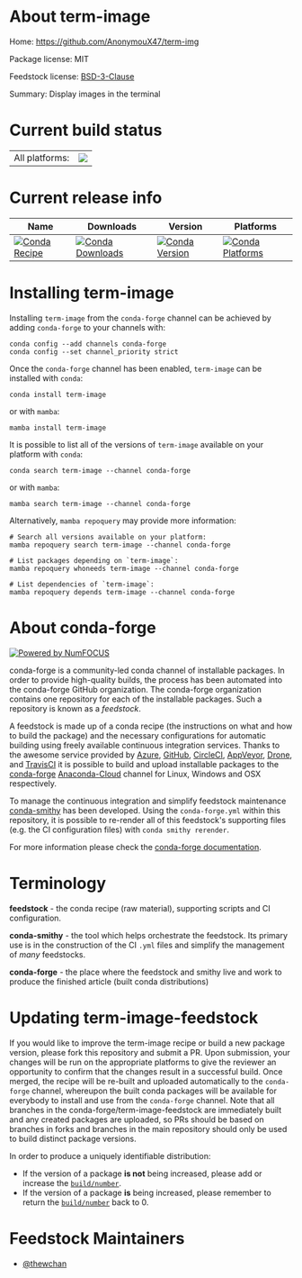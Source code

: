 About term-image
================

Home: https://github.com/AnonymouX47/term-img

Package license: MIT

Feedstock license: [BSD-3-Clause](https://github.com/conda-forge/term-image-feedstock/blob/main/LICENSE.txt)

Summary: Display images in the terminal

Current build status
====================


<table><tr><td>All platforms:</td>
    <td>
      <a href="https://dev.azure.com/conda-forge/feedstock-builds/_build/latest?definitionId=15786&branchName=main">
        <img src="https://dev.azure.com/conda-forge/feedstock-builds/_apis/build/status/term-image-feedstock?branchName=main">
      </a>
    </td>
  </tr>
</table>

Current release info
====================

| Name | Downloads | Version | Platforms |
| --- | --- | --- | --- |
| [![Conda Recipe](https://img.shields.io/badge/recipe-term--image-green.svg)](https://anaconda.org/conda-forge/term-image) | [![Conda Downloads](https://img.shields.io/conda/dn/conda-forge/term-image.svg)](https://anaconda.org/conda-forge/term-image) | [![Conda Version](https://img.shields.io/conda/vn/conda-forge/term-image.svg)](https://anaconda.org/conda-forge/term-image) | [![Conda Platforms](https://img.shields.io/conda/pn/conda-forge/term-image.svg)](https://anaconda.org/conda-forge/term-image) |

Installing term-image
=====================

Installing `term-image` from the `conda-forge` channel can be achieved by adding `conda-forge` to your channels with:

```
conda config --add channels conda-forge
conda config --set channel_priority strict
```

Once the `conda-forge` channel has been enabled, `term-image` can be installed with `conda`:

```
conda install term-image
```

or with `mamba`:

```
mamba install term-image
```

It is possible to list all of the versions of `term-image` available on your platform with `conda`:

```
conda search term-image --channel conda-forge
```

or with `mamba`:

```
mamba search term-image --channel conda-forge
```

Alternatively, `mamba repoquery` may provide more information:

```
# Search all versions available on your platform:
mamba repoquery search term-image --channel conda-forge

# List packages depending on `term-image`:
mamba repoquery whoneeds term-image --channel conda-forge

# List dependencies of `term-image`:
mamba repoquery depends term-image --channel conda-forge
```


About conda-forge
=================

[![Powered by
NumFOCUS](https://img.shields.io/badge/powered%20by-NumFOCUS-orange.svg?style=flat&colorA=E1523D&colorB=007D8A)](https://numfocus.org)

conda-forge is a community-led conda channel of installable packages.
In order to provide high-quality builds, the process has been automated into the
conda-forge GitHub organization. The conda-forge organization contains one repository
for each of the installable packages. Such a repository is known as a *feedstock*.

A feedstock is made up of a conda recipe (the instructions on what and how to build
the package) and the necessary configurations for automatic building using freely
available continuous integration services. Thanks to the awesome service provided by
[Azure](https://azure.microsoft.com/en-us/services/devops/), [GitHub](https://github.com/),
[CircleCI](https://circleci.com/), [AppVeyor](https://www.appveyor.com/),
[Drone](https://cloud.drone.io/welcome), and [TravisCI](https://travis-ci.com/)
it is possible to build and upload installable packages to the
[conda-forge](https://anaconda.org/conda-forge) [Anaconda-Cloud](https://anaconda.org/)
channel for Linux, Windows and OSX respectively.

To manage the continuous integration and simplify feedstock maintenance
[conda-smithy](https://github.com/conda-forge/conda-smithy) has been developed.
Using the ``conda-forge.yml`` within this repository, it is possible to re-render all of
this feedstock's supporting files (e.g. the CI configuration files) with ``conda smithy rerender``.

For more information please check the [conda-forge documentation](https://conda-forge.org/docs/).

Terminology
===========

**feedstock** - the conda recipe (raw material), supporting scripts and CI configuration.

**conda-smithy** - the tool which helps orchestrate the feedstock.
                   Its primary use is in the construction of the CI ``.yml`` files
                   and simplify the management of *many* feedstocks.

**conda-forge** - the place where the feedstock and smithy live and work to
                  produce the finished article (built conda distributions)


Updating term-image-feedstock
=============================

If you would like to improve the term-image recipe or build a new
package version, please fork this repository and submit a PR. Upon submission,
your changes will be run on the appropriate platforms to give the reviewer an
opportunity to confirm that the changes result in a successful build. Once
merged, the recipe will be re-built and uploaded automatically to the
`conda-forge` channel, whereupon the built conda packages will be available for
everybody to install and use from the `conda-forge` channel.
Note that all branches in the conda-forge/term-image-feedstock are
immediately built and any created packages are uploaded, so PRs should be based
on branches in forks and branches in the main repository should only be used to
build distinct package versions.

In order to produce a uniquely identifiable distribution:
 * If the version of a package **is not** being increased, please add or increase
   the [``build/number``](https://docs.conda.io/projects/conda-build/en/latest/resources/define-metadata.html#build-number-and-string).
 * If the version of a package **is** being increased, please remember to return
   the [``build/number``](https://docs.conda.io/projects/conda-build/en/latest/resources/define-metadata.html#build-number-and-string)
   back to 0.

Feedstock Maintainers
=====================

* [@thewchan](https://github.com/thewchan/)

